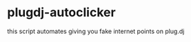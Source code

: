 plugdj-autoclicker
==================

this script automates giving you fake internet points on plug.dj
